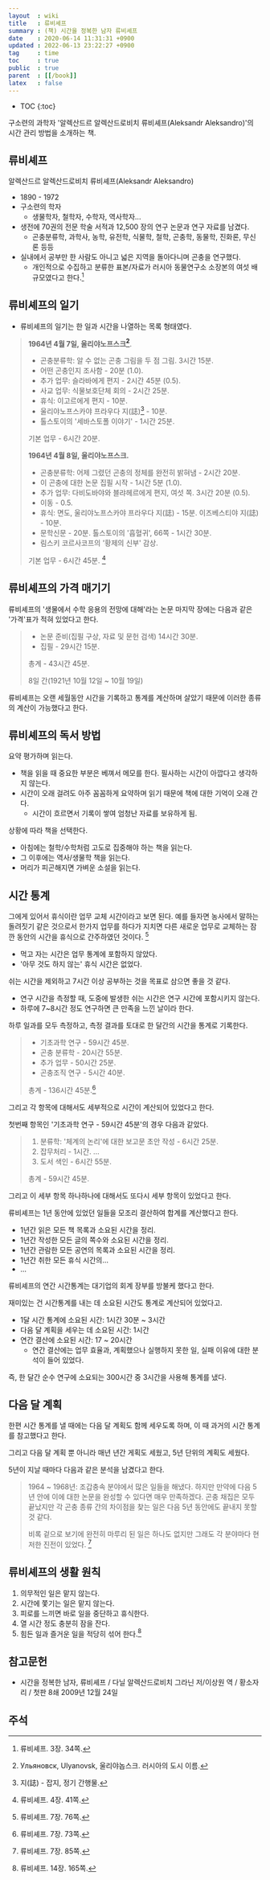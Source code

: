 ```yaml
---
layout  : wiki
title   : 류비셰프
summary : (책) 시간을 정복한 남자 류비셰프
date    : 2020-06-14 11:31:31 +0900
updated : 2022-06-13 23:22:27 +0900
tag     : time
toc     : true
public  : true
parent  : [[/book]]
latex   : false
---
```

* TOC
{:toc}

구소련의 과학자 '알렉산드르 알렉산드로비치 류비셰프(Aleksandr Aleksandro)'의 시간 관리 방법을 소개하는 책.

## 류비셰프

알렉산드르 알렉산드로비치 류비셰프(Aleksandr Aleksandro)

- 1890 - 1972
- 구소련의 학자
    - 생물학자, 철학자, 수학자, 역사학자...
- 생전에 70권의 전문 학술 서적과 12,500 장의 연구 논문과 연구 자료를 남겼다.
    - 곤충분류학, 과학사, 농학, 유전학, 식물학, 철학, 곤충학, 동물학, 진화론, 무신론 등등
- 실내에서 공부만 한 사람도 아니고 넓은 지역을 돌아다니며 곤충을 연구했다.
    - 개인적으로 수집하고 분류한 표본/자료가 러시아 동물연구소 소장본의 여섯 배 규모였다고 한다.[^lyubishev-34]

## 류비셰프의 일기

- 류비셰프의 일기는 한 일과 시간을 나열하는 목록 형태였다.

> **1964년 4월 7일, 울리야노프스크[^ulyanovsk]**.
>
> - 곤충분류학: 알 수 없는 곤충 그림을 두 점 그림. 3시간 15분.
> - 어떤 곤충인지 조사함 - 20분 (1.0).
> - 추가 업무: 슬라바에게 편지 - 2시간 45분 (0.5).
> - 사교 업무: 식물보호단체 회의 - 2시간 25분.
> - 휴식: 이고르에게 편지 - 10분.
> - 울리야노프스카야 프라우다 지(誌)[^magazine] - 10분.
> - 톨스토이의 '세바스토폴 이야기' - 1시간 25분.
>
> 기본 업무 - 6시간 20분.
>
> **1964년 4월 8일, 울리야노프스크.**
>
> - 곤충분류학: 어제 그렸던 곤충의 정체를 완전히 밝혀냄 - 2시간 20분.
> - 이 곤충에 대한 논문 집필 시작 - 1시간 5분 (1.0).
> - 추가 업무: 다비도바야와 블랴헤르에게 편지, 여섯 쪽. 3시간 20분 (0.5).
> - 이동 - 0.5.
> - 휴식: 면도, 울리야노프스카야 프라우다 지(誌) - 15분. 이즈베스티야 지(誌) - 10분.
> - 문학신문 - 20분. 톨스토이의 '흡혈귀', 66쪽 - 1시간 30분.
> - 림스키 코르사코프의 '황제의 신부' 감상.
>
> 기본 업무 - 6시간 45분.
[^lyubishev-41]

## 류비셰프의 가격 매기기

류비셰프의 '생물에서 수학 응용의 전망에 대해'라는 논문 마지막 장에는 다음과 같은 '가격'표가 적혀 있었다고 한다.

> - 논문 준비(집필 구상, 자료 및 문헌 검색) 14시간 30분.
> - 집필 - 29시간 15분.
>
> 총계 - 43시간 45분.
>
> 8일 간(1921년 10월 12일 ~ 10월 19일)

류비셰프는 오랜 세월동안 시간을 기록하고 통계를 계산하며 살았기 때문에 이러한 종류의 계산이 가능했다고 한다.

## 류비셰프의 독서 방법

요약 평가하며 읽는다.

- 책을 읽을 때 중요한 부분은 베껴서 메모를 한다. 필사하는 시간이 아깝다고 생각하지 않는다.
- 시간이 오래 걸려도 아주 꼼꼼하게 요약하며 읽기 때문에 책에 대한 기억이 오래 간다.
    - 시간이 흐르면서 기록이 쌓여 엄청난 자료를 보유하게 됨.

상황에 따라 책을 선택한다.

- 아침에는 철학/수학처럼 고도로 집중해야 하는 책을 읽는다.
- 그 이후에는 역사/생물학 책을 읽는다.
- 머리가 피곤해지면 가벼운 소설을 읽는다.


## 시간 통계

>
그에게 있어서 휴식이란 업무 교체 시간이라고 보면 된다.
예를 들자면 농사에서 말하는 돌려짓기 같은 것으로서
한가지 업무를 하다가 지치면 다른 새로운 업무로 교체하는 잠깐 동안의 시간을 휴식으로 간주하였던 것이다.
[^lyubishev-76]

- 먹고 자는 시간은 업무 통계에 포함하지 않았다.
- '아무 것도 하지 않는' 휴식 시간은 없었다.

쉬는 시간을 제외하고 7시간 이상 공부하는 것을 목표로 삼으면 좋을 것 같다.

- 연구 시간을 측정할 때, 도중에 발생한 쉬는 시간은 연구 시간에 포함시키지 않는다.
- 하루에 7~8시간 정도 연구하면 큰 만족을 느낀 날이라 한다.

하루 일과를 모두 측정하고, 측정 결과를 토대로 한 달간의 시간을 통계로 기록한다.

> - 기초과학 연구 - 59시간 45분.
> - 곤충 분류학 - 20시간 55분.
> - 추가 업무 - 50시간 25분.
> - 곤충조직 연구 - 5시간 40분.
>
> 총계 - 136시간 45분.[^lyubishev-73]

그리고 각 항목에 대해서도 세부적으로 시간이 계산되어 있었다고 한다.

첫번째 항목인 '기초과학 연구 - 59시간 45분'의 경우 다음과 같았다.

> 1. 분류학: '체계의 논리'에 대한 보고문 초안 작성 - 6시간 25분.
> 2. 잡무처리 - 1시간.
> ...
> 9. 도서 색인 - 6시간 55분.
>
> 총계 - 59시간 45분.

그리고 이 세부 항목 하나하나에 대해서도 또다시 세부 항목이 있었다고 한다.

류비셰프는 1년 동안에 있었던 일들을 모조리 결산하여 합계를 계산했다고 한다.

- 1년간 읽은 모든 책 목록과 소요된 시간을 정리.
- 1년간 작성한 모든 글의 쪽수와 소요된 시간을 정리.
- 1년간 관람한 모든 공연의 목록과 소요된 시간을 정리.
- 1년간 취한 모든 휴식 시간의...
- ...

류비셰프의 연간 시간통계는 대기업의 회계 장부를 방불케 했다고 한다.

재미있는 건 시간통계를 내는 데 소요된 시간도 통계로 계산되어 있었다고.

- 1달 시간 통계에 소요된 시간: 1시간 30분 ~ 3시간
- 다음 달 계획을 세우는 데 소요된 시간: 1시간
- 연간 결산에 소요된 시간: 17 ~ 20시간
    - 연간 결산에는 업무 효율과, 계획했으나 실행하지 못한 일, 실패 이유에 대한 분석이 들어 있었다.

즉, 한 달간 순수 연구에 소요되는 300시간 중 3시간을 사용해 통계를 냈다.

## 다음 달 계획

한편 시간 통계를 낼 때에는 다음 달 계획도 함께 세우도록 하며, 이 때 과거의 시간 통계를 참고했다고 한다.

그리고 다음 달 계획 뿐 아니라 매년 년간 게획도 세웠고, 5년 단위의 계획도 세웠다.

5년이 지날 때마다 다음과 같은 분석을 남겼다고 한다.

> 1964 ~ 1968년: 조갑충속 분야에서 많은 일들을 해냈다.
> 하지만 만약에 다음 5년 안에 이에 대한 논문을 완성할 수 있다면 매우 만족하겠다.
> 곤충 채집은 모두 끝났지만 각 곤충 종류 간의 차이점을 찾는 일은 다음 5년 동안에도 끝내지 못할 것 같다.
>
> 비록 겉으로 보기에 완전히 마루리 된 일은 하나도 없지만 그래도 각 분야마다 현저한 진전이 있었다.
[^lyubishev-85]

## 류비셰프의 생활 원칙

>
1. 의무적인 일은 맡지 않는다.
2. 시간에 쫓기는 일은 맡지 않는다.
3. 피로를 느끼면 바로 일을 중단하고 휴식한다.
4. 열 시간 정도 충분히 잠을 잔다.
5. 힘든 일과 즐거운 일을 적당히 섞어 한다.[^lyubishev-165]

## 참고문헌

- 시간을 정복한 남자, 류비셰프 / 다닐 알렉산드로비치 그라닌 저/이상원 역 / 황소자리 / 첫판 8쇄 2009년 12월 24일

## 주석

[^lyubishev-34]: 류비셰프. 3장. 34쪽.
[^lyubishev-41]: 류비셰프. 4장. 41쪽.
[^lyubishev-66]: 류비셰프. 7장. 66쪽.
[^lyubishev-73]: 류비셰프. 7장. 73쪽.
[^lyubishev-76]: 류비셰프. 7장. 76쪽.
[^lyubishev-85]: 류비셰프. 7장. 85쪽.
[^lyubishev-165]: 류비셰프. 14장. 165쪽.
[^magazine]: 지(誌) - 잡지, 정기 간행물.
[^ulyanovsk]: Ульяновск, Ulyanovsk, 울리야놉스크. 러시아의 도시 이름.

